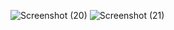 ![Screenshot (20)](https://github.com/user-attachments/assets/23be24ca-30f5-489e-bd81-1331dccbb9ec)
![Screenshot (21)](https://github.com/user-attachments/assets/0e4ea04c-85a7-488b-b2de-d41bb55c74d5)



